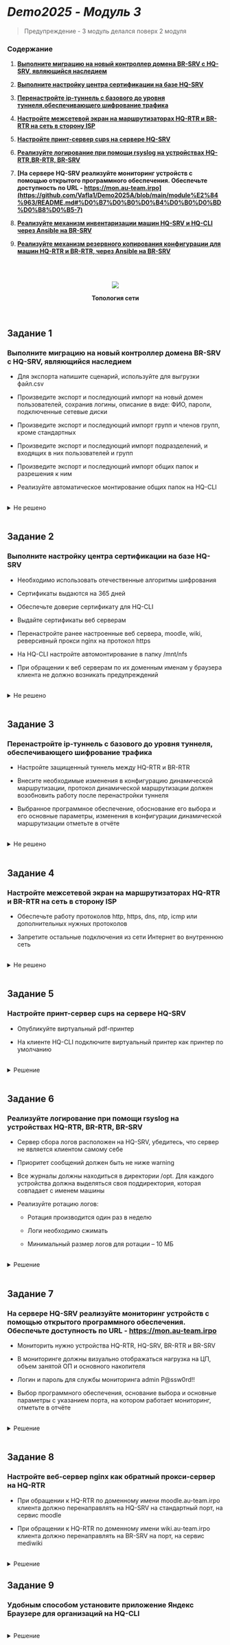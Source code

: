 # *Demo2025 - Модуль 3*

> Предупреждение - 3 модуль делался поверх 2 модуля

### Содержание

1. **[Выполните миграцию на новый контроллер домена BR-SRV с HQ-SRV, являющийся наследием](https://github.com/Vafla1/Demo2025A/edit/main/module%E2%84%963/README.md#%D0%B7%D0%B0%D0%B4%D0%B0%D0%BD%D0%B8%D0%B5-1)**
    
2. **[Выполните настройку центра сертификации на базе HQ-SRV](https://github.com/Vafla1/Demo2025A/blob/main/module%E2%84%963/README.md#%D0%B7%D0%B0%D0%B4%D0%B0%D0%BD%D0%B8%D0%B5-2)**

3. **[Перенастройте ip-туннель с базового до уровня туннеля,обеспечивающего шифрование трафика](https://github.com/Vafla1/Demo2025A/blob/main/module%E2%84%963/README.md#%D0%B7%D0%B0%D0%B4%D0%B0%D0%BD%D0%B8%D0%B5-3)**

4. **[Настройте межсетевой экран на маршрутизаторах HQ-RTR и BR-RTR на сеть в сторону ISP](https://github.com/Vafla1/Demo2025A/blob/main/module%E2%84%963/README.md#%D0%B7%D0%B0%D0%B4%D0%B0%D0%BD%D0%B8%D0%B5-4)**

5. **[Настройте принт-сервер cups на сервере HQ-SRV](https://github.com/Vafla1/Demo2025A/blob/main/module%E2%84%963/README.md#%D0%B7%D0%B0%D0%B4%D0%B0%D0%BD%D0%B8%D0%B5-5)**
    
6. **[Реализуйте логирование при помощи rsyslog на устройствах HQ-RTR,BR-RTR, BR-SRV](https://github.com/Vafla1/Demo2025A/blob/main/module%E2%84%963/README.md#%D0%B7%D0%B0%D0%B4%D0%B0%D0%BD%D0%B8%D0%B5-6)**

7. **[На сервере HQ-SRV реализуйте мониторинг устройств с помощью открытого программного обеспечения. Обеспечьте доступность по URL - https://mon.au-team.irpo](https://github.com/Vafla1/Demo2025A/blob/main/module%E2%84%963/README.md#%D0%B7%D0%B0%D0%B4%D0%B0%D0%BD%D0%B8%D0%B5-7)**

8. **[Реализуйте механизм инвентаризации машин HQ-SRV и HQ-CLI через Ansible на BR-SRV](https://github.com/Vafla1/Demo2025A/blob/main/module%E2%84%963/README.md#%D0%B7%D0%B0%D0%B4%D0%B0%D0%BD%D0%B8%D0%B5-8)**

9. **[Реализуйте механизм резервного копирования конфигурации для машин HQ-RTR и BR-RTR, через Ansible на BR-SRV](https://github.com/Vafla1/Demo2025A/edit/main/module%E2%84%963/README.md#%D0%B7%D0%B0%D0%B4%D0%B0%D0%BD%D0%B8%D0%B5-9)**
<br/>

<br/>

<p align="center">
  <img width=auto height=auto src="https://github.com/user-attachments/assets/fa3a32f2-3a63-468d-bb4d-86261bf7f9c8"
<p\>
<p align="center"><strong>Топология сети</strong></p>

<br/>

## Задание 1

### Выполните миграцию на новый контроллер домена BR-SRV с HQ-SRV, являющийся наследием

- Для экспорта напишите сценарий, используйте для выгрузки файл.csv

- Произведите экспорт и последующий импорт на новый домен пользователей, сохранив логины, описание в виде: ФИО, пароли, подключенные сетевые диски

- Произведите экспорт и последующий импорт групп и членов групп, кроме стандартных

- Произведите экспорт и последующий импорт подразделений, и входящих в них пользователей и групп

- Произведите экспорт и последующий импорт общих папок и разрешения к ним

- Реализуйте автоматическое монтирование общих папок на HQ-CLI
<br/>

<details>
<summary>Не решено</summary>

<br/>

</details>

<br/>

## Задание 2

### Выполните настройку центра сертификации на базе HQ-SRV

- Необходимо использовать отечественные алгоритмы шифрования

- Сертификаты выдаются на 365 дней

- Обеспечьте доверие сертификату для HQ-CLI

- Выдайте сертификаты веб серверам

- Перенастройте ранее настроенные веб сервера, moodle, wiki, реверсивный прокси nginx на протокол https

- На HQ-CLI настройте автомонтирование в папку /mnt/nfs

- При обращении к веб серверам по их доменным именам у браузера клиента не должно возникать предупреждений

<br/>

<details>
<summary>Не решено</summary>
  
<br/>

</details>

<br/>

## Задание 3

### Перенастройте ip-туннель с базового до уровня туннеля, обеспечивающего шифрование трафика

- Настройте защищенный туннель между HQ-RTR и BR-RTR

- Внесите необходимые изменения в конфигурацию динамической маршрутизации, протокол динамической маршрутизации должен возобновить работу после перенастройки туннеля

- Выбранное программное обеспечение, обоснование его выбора и его основные параметры, изменения в конфигурации динамической маршрутизации отметьте в отчёте

<br/>

<details>
<summary>Не решено</summary>
  
<br/>

</details>

<br/>

## Задание 4

### Настройте межсетевой экран на маршрутизаторах HQ-RTR и BR-RTR на сеть в сторону ISP

- Обеспечьте работу протоколов http, https, dns, ntp, icmp или дополнительных нужных протоколов

- Запретите остальные подключения из сети Интернет во внутреннюю сеть

<br/>

<details>
<summary>Не решено</summary>

<br/>

</details>

<br/>

## Задание 5

### Настройте принт-сервер cups на сервере HQ-SRV

- Опубликуйте виртуальный pdf-принтер

- На клиенте HQ-CLI подключите виртуальный принтер как принтер по умолчанию

<br/>

<details>
<summary>Решение</summary>

<br/>

#### Настройка cups

![image](https://github.com/user-attachments/assets/8a2fe813-7684-448e-ad3f-94fe0bad28ef)

<br/>

![image](https://github.com/user-attachments/assets/b963daa0-3291-44dc-b061-21291595b019)

<br/>

![image](https://github.com/user-attachments/assets/5aa887bb-7458-40d8-98b1-e8b02b6a60c9)

<br/>

![image](https://github.com/user-attachments/assets/19705807-5fb9-495d-a3af-9ef6639b62cb)

<br/>

![image](https://github.com/user-attachments/assets/88f6e99d-4f9a-48fb-9029-3469906be4d1)

<br/>

![image](https://github.com/user-attachments/assets/dacfeb2a-91b6-4d49-b63a-279d5713547f)

<br/>

![image](https://github.com/user-attachments/assets/62bacc42-8c54-4095-9b42-ba3e0cac561e)

<br/>

![image](https://github.com/user-attachments/assets/36cb03f9-33b7-4083-861a-9918521f164d)

<br/>

![image](https://github.com/user-attachments/assets/c2b4b0e3-5f47-4286-97e5-410ad3452a79)


<br/>

![image](https://github.com/user-attachments/assets/7fe0bab3-7aa8-4b1d-ac85-427d69a6269c)

</details>

<br/>

## Задание 6

### Реализуйте логирование при помощи rsyslog на устройствах HQ-RTR, BR-RTR, BR-SRV

- Сервер сбора логов расположен на HQ-SRV, убедитесь, что сервер не является клиентом самому себе

- Приоритет сообщений должен быть не ниже warning

- Все журналы должны находиться в директории /opt. Для каждого устройства должна выделяться своя поддиректория, которая совпадает с именем машины

- Реализуйте ротацию логов:

  - Ротация производится один раз в неделю
 
  - Логи необходимо сжимать
 
  - Минимальный размер логов для ротации – 10 МБ

<br/>

<details>
<summary>Решение</summary>
<br/>

#### Настройка syslog

![image](https://github.com/user-attachments/assets/dd1b7a8a-741c-49d6-b659-f938516cbe14)

<br/>

![image](https://github.com/user-attachments/assets/4790c3eb-5695-46a9-aa4b-d06338f6b0f0)

<br/>

![image](https://github.com/user-attachments/assets/e3f08017-d77b-464e-85ba-8a19a30ec990)

<br/>

![image](https://github.com/user-attachments/assets/d5119ab2-88e7-4dcf-ab68-0398f0882c45)

<br/>

![image](https://github.com/user-attachments/assets/3bbd1970-3812-453b-9f7f-132dfadac9d8)

<br/>

![image](https://github.com/user-attachments/assets/3a6fa072-79da-4f45-8967-e9904798dcc6)

<br/>

![image](https://github.com/user-attachments/assets/c8fe8b42-d783-42d7-91d4-4e324d785b27)

<br/>

![image](https://github.com/user-attachments/assets/c8aad9d9-d61c-4680-86dd-7e6fd781f25c)

<br/>

![image](https://github.com/user-attachments/assets/d08c0da8-e227-4913-b1c2-cf66e99f2d1b)

</details>

<br/>

## Задание 7

### На сервере HQ-SRV реализуйте мониторинг устройств с помощью открытого программного обеспечения. Обеспечьте доступность по URL - https://mon.au-team.irpo

- Мониторить нужно устройства HQ-RTR, HQ-SRV, BR-RTR и BR-SRV

- В мониторинге должны визуально отображаться нагрузка на ЦП, объем занятой ОП и основного накопителя

- Логин и пароль для службы мониторинга admin P@ssw0rd!!

- Выбор программного обеспечения, основание выбора и основные параметры с указанием порта, на котором работает мониторинг, отметьте в отчёте

<br/>

<details>
<summary>Решение</summary>
<br/>

#### Конфигурация Zabbix

<br/>
![image](https://github.com/user-attachments/assets/f9fd24df-6f0a-482b-a6da-38bbae78026f)

<br/>
<br/>
<br/>
<br/>


</details>

<br/>

## Задание 8

### Настройте веб-сервер nginx как обратный прокси-сервер на HQ-RTR 

- При обращении к HQ-RTR по доменному имени moodle.au-team.irpo клиента должно перенаправлять на HQ-SRV на стандартный порт, на сервис moodle
  
- При обращении к HQ-RTR по доменному имени wiki.au-team.irpo клиента должно перенаправлять на BR-SRV на порт, на сервис mediwiki 


<br/>

<details>
<summary>Решение</summary>
<br/>

**Так как на HQ-RTR нет утилиты nginx, обратным-прокси будет выступать ISP**

#### Установка и настройка nginx

Установка пакета:
```yml
apt-get install nginx
```

<br/>

Настройка **`конфигурационного файла /etc/nginx/nginx.conf`**. Нужно в httpd{} добавить:
```yml
server {
        server_name moodle.au-team.irpo;
        location / {
            proxy_pass http://172.16.4.2:80/moodle/;
            proxy_redirect      off;
            proxy_set_header    Host    $host;
            proxy_set_header    X-Real-IP       $remote_addr;
            proxy_set_header    X-Forwaded-For  $proxy_add_x_forwarded_for;
        }
}

server {
        server_name wiki.au-team.irpo;
        location / {
            proxy_pass http://172.16.5.2:80/;
            proxy_redirect      off;
            proxy_set_header    Host    $host;
            proxy_set_header    X-Real-IP       $remote_addr;
            proxy_set_header    X-Forwaded-For  $proxy_add_x_forwarded_for;
        }
}
```

<br/>

Добавим в автозагрузку:
```yml
systemctl enable --now nginx
```

<br/>

#### Доработка на BR-SRV

Чтобы клиент видел по имени wiki и moodle необходимо на br-srv:
```yml
samba-tool computer add wiki --ip-address=172.16.5.1
samba-tool computer add moodle --ip-address=172.16.4.1
```

<br/>

#### Доработка wiki

Чтобы wiki работал по имени wiki.au-team.irpo. Нужно редактировать строки файла LocalSettings на BR-SRV:
```yml
$wgServer = "http://wiki.au-team.irpo:80";
```

<br/>

Перезагрузим wiki:
```yml
docker compose -f wiki.yml stop
docker compose -f wiki.yml up -d
```

<br/>

#### Доработка moodle

Чтобы moodle работал по имени moodle.au-team.irpo. Нужно редактировать строки файла /var/www/webapps/moodle/config.php на HQ-SRV:
```yml
$CFG->wwwroot   = 'http://moodle.au-team.irpo';
```

Перезагрузим moodle:
```yml
systemctl restart httpd2
```

<br/>
<br/>
<br/>
<br/>
#### Пример:
![image](https://github.com/user-attachments/assets/3f421750-aff8-43c0-a48f-be9851324fc1)

<br/>

#### Теперь при обращении на moodle.au-team-irpo или на wiki.au-team.irpo будет выходить

<p align="center">
  <img width="600" src="https://github.com/user-attachments/assets/8433d0a1-fe50-4bfc-8748-4e2959fcd866"
</p>

<br/>

<p align="center">
  <img width="600" src="https://github.com/user-attachments/assets/2d83447d-2a50-4122-b190-0caf1191ded8"
</p>

<br/>

</details>

## Задание 9

### Удобным способом установите приложение Яндекс Браузере для организаций на HQ-CLI 

<br/>

<details>
<summary>Решение</summary>
<br/>

#### Установка Яндекс Браузера

Установка пакета:
```yml
apt-get install yandex-browser-stable
```
</details>

<br/>
